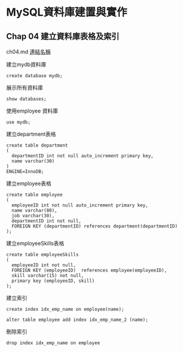 # MySQL資料庫建置與實作

## Chap 04 建立資料庫表格及索引
ch04.md [連結名稱](https://dddddd "游標顯示")

建立mydb資料庫
```mysql
create database mydb;
```
展示所有資料庫
```mysql
show databases;
```
使用employee 資料庫
```mysql
use mydb;
```
建立department表格
```mysql
create table department
(  
  departmentID int not null auto_increment primary key,
  name varchar(30)
) 
ENGINE=InnoDB;
```
建立employee表格
```mysql
create table employee
(
  employeeID int not null auto_increment primary key,
  name varchar(80),
  job varchar(30),
  departmentID int not null,
  FOREIGN KEY (departmentID) references department(departmentID)
);
```
建立employeeSkills表格
```mysql
create table employeeSkills
(
  employeeID int not null,
  FOREIGN KEY (employeeID)  references employee(employeeID),
  skill varchar(15) not null,
  primary key (employeeID, skill)
);
```

建立索引
```mysql
create index idx_emp_name on employee(name);
```
```mysql
alter table employee add index idx_emp_name_2 (name);
```

刪除索引
```mysql
drop index idx_emp_name on employee
```

